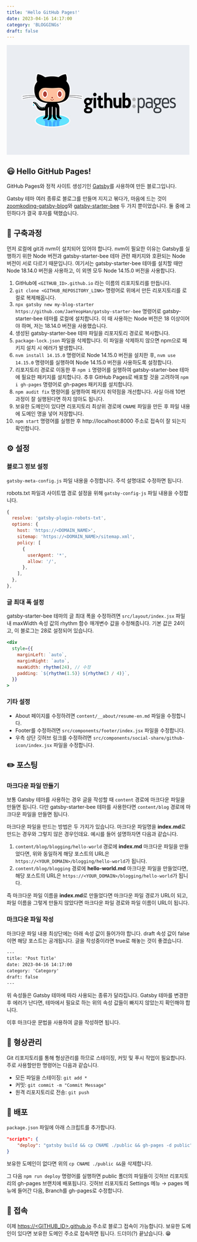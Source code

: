 ```yaml
---
title: 'Hello GitHub Pages!'
date: 2023-04-16 14:17:00
category: 'BLOGGINGs'
draft: false
---
```


![Github Pages](./images/github_pages.jpg)

## 😃 Hello GitHub Pages!

GitHub Pages와 정적 사이트 생성기인 [Gatsby](https://www.gatsbyjs.com)를 사용하여 만든 블로그입니다.

Gatsby 테마 여러 종류로 블로그를 만들며 지지고 볶다가, 마음에 드는 것이 [zoomkoding-gatsby-blog](https://github.com/zoomKoding/zoomkoding-gatsby-blog)와 [gatsby-starter-bee](https://github.com/JaeYeopHan/gatsby-starter-bee) 두 가지 뿐이었습니다. 둘 중에 고민하다가 결국 후자를 택했습니다.


## 🤔 구축과정

먼저 로컬에 git과 nvm이 설치되어 있어야 합니다. nvm이 필요한 이유는 Gatsby를 실행하기 위한 Node 버전과 gatsby-starter-bee 테마 관련 패키지와 호환되는 Node 버전이 서로 다르기 때문입니다. 여기서는 gatsby-starter-bee 테마를 설치할 때만 Node 18.14.0 버전을 사용하고, 이 외엔 모두 Node 14.15.0 버전을 사용합니다.

1. GitHub에 `<GITHUB_ID>.github.io` 라는 이름의 리포지토리를 만듭니다.
2. `git clone <GITHUB_REPOSITORY_LINK>` 명령어로 위에서 만든 리포지토리를 로컬로 복제해옵니다.
3. `npx gatsby new my-blog-starter https://github.com/JaeYeopHan/gatsby-starter-bee` 명령어로 gatsby-starter-bee 테마를 로컬에 설치합니다. 이 때 사용하는 Node 버전은 18 이상이어야 하며, 저는 18.14.0 버전을 사용했습니다.
4. 생성된 gatsby-starter-bee 테마 파일을 리포지토리 경로로 복사합니다.
5. `package-lock.json` 파일을 삭제합니다. 이 파일을 삭제하지 않으면 npm으로 패키지 설치 시 에러가 발생합니다.
6. `nvm install 14.15.0` 명령어로 Node 14.15.0 버전을 설치한 후, `nvm use 14.15.0` 명령어를 실행하여 Node 14.15.0 버전을 사용하도록 설정합니다.
7. 리포지토리 경로로 이동한 후 `npm i` 명령어를 실행하여 gatsby-starter-bee 테마에 필요한 패키지를 설치합니다. 추후 GitHub Pages로 배포할 것을 고려하여 `npm i gh-pages` 명령어로 gh-pages 패키지를 설치합니다.
8. `npm audit fix` 명령어를 실행하여 패키지 취약점을 개선합니다. 사실 아래 10번 과정이 잘 실행된다면 하지 않아도 됩니다.
9. 보유한 도메인이 있다면 리포지토리 최상위 경로에 `CNAME` 파일을 만든 후 파일 내용에 도메인 명을 넣어 저장합니다.
10. `npm start` 명령어를 실행한 후 http://localhost:8000 주소로 접속이 잘 되는지 확인합니다.


## ⚙️ 설정

### 블로그 정보 설정

`gatsby-meta-config.js` 파일 내용을 수정합니다. 주석 설명대로 수정하면 됩니다.

robots.txt 파일과 사이트맵 경로 설정을 위해 `gatsby-config-js` 파일 내용을 수정합니다.

```js
{
  resolve: 'gatsby-plugin-robots-txt',
  options: {
    host: 'https://<DOMAIN_NAME>',
    sitemap: 'https://<DOMAIN_NAME>/sitemap.xml',
    policy: [
      {
        userAgent: '*',
        allow: '/',
      },
    ],
  },
},
```

### 글 최대 폭 설정

gatsby-starter-bee 테마의 글 최대 폭을 수정하려면 `src/layout/index.jsx` 파일 내 maxWidth 속성 값의 rhythm 함수 매개변수 값을 수정해줍니다. 기본 값은 24이고, 이 블로그는 28로 설정되어 있습니다.

```jsx
<div
  style={{
    marginLeft: `auto`,
    marginRight: `auto`,
    maxWidth: rhythm(24), // 수정
    padding: `${rhythm(1.5)} ${rhythm(3 / 4)}`,
  }}
>
```

### 기타 설정

* About 페이지를 수정하려면 `content/__about/resume-en.md` 파일을 수정합니다.
* Footer를 수정하려면 `src/components/footer/index.jsx` 파일을 수정합니다.
* 우측 상단 깃허브 링크를 수정하려면 `src/components/social-share/github-icon/index.jsx` 파일을 수정합니다.

## ✏️ 포스팅

### 마크다운 파일 만들기

보통 Gatsby 테마를 사용하는 경우 글을 작성할 때 `content` 경로에 마크다운 파일을 만들면 됩니다. 다만 gatsby-starter-bee 테마를 사용한다면 `content/blog` 경로에 마크다운 파일을 만들면 됩니다.

마크다운 파일을 만드는 방법은 두 가지가 있습니다. 마크다운 파일명을 **index.md**로 만드는 경우와 그렇지 않은 경우인데요. 예시를 들어 설명하자면 다음과 같습니다.

1. `content/blog/blogging/hello-world` 경로에 **index.md** 마크다운 파일을 만들었다면, 위와 동일하게 해당 포스트의 URL은 `https://<YOUR_DOMAIN>/blogging/hello-world`가 됩니다.
2. `content/blog/blogging` 경로에 **hello-world.md** 마크다운 파일을 만들었다면, 해당 포스트의 URL은 `https://<YOUR_DOMAIN>/blogging/hello-world`가 됩니다.

즉 마크다운 파일 이름을 **index.md**로 만들었다면 마크다운 파일 경로가 URL이 되고, 파일 이름을 그렇게 만들지 않았다면 마크다운 파일 경로와 파일 이름이 URL이 됩니다.

### 마크다운 파일 작성

마크다운 파일 내용 최상단에는 아래 속성 값이 들어가야 합니다. draft 속성 값이 false이면 해당 포스트는 공개됩니다. 글을 작성중이라면 true로 해놓는 것이 좋겠습니다.

```txt
---
title: 'Post Title'
date: 2023-04-16 14:17:00
category: 'Category'
draft: false
---
```

위 속성들은 Gatsby 테마에 따라 사용되는 종류가 달라집니다. Gatsby 테마를 변경한 후 에러가 난다면, 테마에서 필요로 하는 위의 속성 값들이 빠지지 않았는지 확인해야 합니다.

이후 마크다운 문법을 사용하여 글을 작성하면 됩니다.


## 💠 형상관리

Git 리포지토리를 통해 형상관리를 하므로 스테이징, 커밋 및 푸시 작업이 필요합니다. 주로 사용할만한 명령어는 다음과 같습니다.

* 모든 파일을 스테이징: `git add *`
* 커밋: `git commit -m "Commit Message"`
* 원격 리포지토리로 전송: `git push`


## 🚀 배포

`package.json` 파일에 아래 스크립트를 추가합니다.

```json
"scripts": {
    "deploy": "gatsby build && cp CNAME ./public && gh-pages -d public"
}
```

보유한 도메인이 없다면 위의 `cp CNAME ./public &&`을 삭제합니다.

그 다음 `npm run deploy` 명령어를 실행하면 public 폴더의 파일들이 깃허브 리포지토리의 gh-pages 브랜치에 배포됩니다. 깃허브 리포지토리 Settings 메뉴 → pages 메뉴에 들어간 다음, Branch를 gh-pages로 수정합니다.


## 🔗 접속

이제 [https://<GITHUB_ID>.github.io](https://<GITHUB_ID>.github.io) 주소로 블로그 접속이 가능합니다. 보유한 도메인이 있다면 보유한 도메인 주소로 접속하면 됩니다. 드더이(?) 끝났습니다. 😁